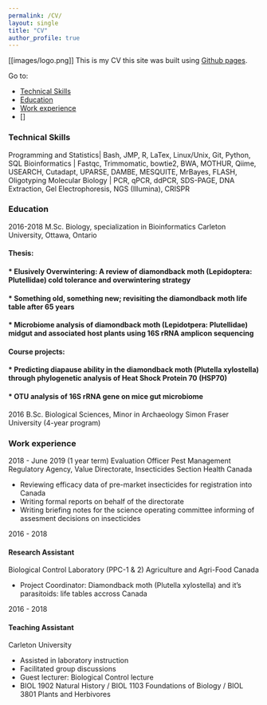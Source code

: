 ```yaml
---
permalink: /CV/
layout: single
title: "CV"
author_profile: true
---
```

[[images/logo.png]]
This is my CV
this site was built using [Github pages](URL).

Go to:
* [Technical Skills](#skills)
* [Education](#education)
* [Work experience](#work)
* []

### <a name="skills"></a>Technical Skills

Programming and Statistics| Bash, JMP, R, LaTex, Linux/Unix, Git, Python, SQL
Bioinformatics | Fastqc, Trimmomatic, bowtie2, BWA, MOTHUR, Qiime, USEARCH, Cutadapt, UPARSE, DAMBE, MESQUITE, MrBayes, FLASH, Oligotyping
Molecular Biology | PCR, qPCR, ddPCR, SDS-PAGE, DNA Extraction, Gel Electrophoresis, NGS (Illumina), CRISPR

### <a name="education"></a>Education

2016-2018
M.Sc. Biology, specialization in Bioinformatics
Carleton University, Ottawa, Ontario

#### Thesis:
#### * Elusively Overwintering: A review of diamondback moth (Lepidoptera: Plutellidae) cold tolerance and overwintering strategy
#### * Something old, something new; revisiting the diamondback moth life table after 65 years
#### * Microbiome analysis of diamondback moth (Lepidotpera: Plutellidae) midgut and associated host plants using 16S rRNA amplicon sequencing

#### Course projects:
#### * Predicting diapause ability in the diamondback moth (Plutella xylostella) through phylogenetic analysis of Heat Shock Protein 70 (HSP70)
#### * OTU analysis of 16S rRNA gene on mice gut microbiome

2016
B.Sc. Biological Sciences, Minor in Archaeology
Simon Fraser University (4-year program)

### <a name="work"></a>Work experience

2018 - June 2019 (1 year term)
Evaluation Officer
Pest Management Regulatory Agency,
Value Directorate, Insecticides Section
Health Canada
* Reviewing efficacy data of pre-market insecticides for registration into Canada
* Writing formal reports on behalf of the directorate
* Writing briefing notes for the science operating committee informing of assesment decisions on insecticides

2016 - 2018
#### Research Assistant
Biological Control Laboratory (PPC-1 & 2)
Agriculture and Agri-Food Canada
* Project Coordinator: Diamondback moth (Plutella xylostella)
and it’s parasitoids: life tables accross Canada

2016 - 2018
#### Teaching Assistant
Carleton University
* Assisted in laboratory instruction
* Facilitated group discussions
* Guest lecturer: Biological Control lecture
* BIOL 1902 Natural History / BIOL 1103 Foundations of Biology / BIOL 3801 Plants and Herbivores
